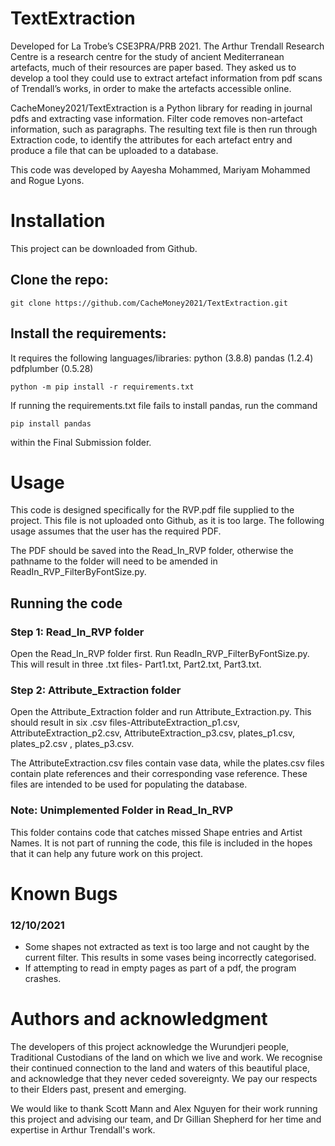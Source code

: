 # TextExtraction

Developed for La Trobe’s CSE3PRA/PRB 2021. The Arthur Trendall Research Centre is a research centre for the study of ancient Mediterranean 
artefacts, much of their resources are paper based. They asked us to develop a tool they could use to extract artefact information from pdf 
scans of Trendall’s works, in order to make the artefacts accessible online.

CacheMoney2021/TextExtraction is a Python library for reading in journal pdfs and extracting vase information. 
Filter code removes non-artefact information, such as paragraphs. The resulting text file is then run through Extraction code, to identify 
the attributes for each artefact entry and produce a file that can be uploaded to a database. 

This code was developed by Aayesha Mohammed, Mariyam Mohammed and Rogue Lyons.

# Installation
This project can be downloaded from Github. 

## Clone the repo:
```
git clone https://github.com/CacheMoney2021/TextExtraction.git
```


## Install the requirements:
It requires the following languages/libraries:
python (3.8.8)
pandas (1.2.4)
pdfplumber (0.5.28)

```
python -m pip install -r requirements.txt
```

If running the requirements.txt file fails to install pandas, run the command
```
pip install pandas
```
within the Final Submission folder.

# Usage
This code is designed specifically for the RVP.pdf file supplied to the project. This file is not uploaded onto Github, as it is too large. 
The following usage assumes that the user has the required PDF.

The PDF should be saved into the Read_In_RVP folder, otherwise the pathname to the folder will need to be amended in 
ReadIn_RVP_FilterByFontSize.py.

## Running the code
### Step 1: Read_In_RVP folder
Open the Read_In_RVP folder first. Run ReadIn_RVP_FilterByFontSize.py. This will result in three .txt files- Part1.txt, Part2.txt, Part3.txt.

### Step 2: Attribute_Extraction folder
Open the Attribute_Extraction folder and run Attribute_Extraction.py. This should result in six .csv files-AttributeExtraction_p1.csv, 
AttributeExtraction_p2.csv, AttributeExtraction_p3.csv, plates_p1.csv, plates_p2.csv , plates_p3.csv.

The AttributeExtraction.csv files contain vase data, while the plates.csv files contain plate references and their corresponding vase 
reference. These files are intended to be used for populating the database.

### Note: Unimplemented Folder in Read_In_RVP
This folder contains code that catches missed Shape entries and Artist Names. It is not part of running the code, this file is included in the hopes that it can help any future work on this project.

# Known Bugs
### 12/10/2021
- Some shapes not extracted as text is too large and not caught by the current filter. This results in some vases being 
incorrectly categorised.
- If attempting to read in empty pages as part of a pdf, the program crashes.

# Authors and acknowledgment
The developers of this project acknowledge the Wurundjeri people, Traditional Custodians of the land on which we live and work. We recognise their continued connection to the land and waters of this beautiful place, and acknowledge that they never ceded sovereignty. We pay our respects to their Elders past, present and emerging. 

We would like to thank Scott Mann and Alex Nguyen for their work running this project and advising our team, and Dr Gillian Shepherd for her time and expertise in Arthur Trendall's work. 




